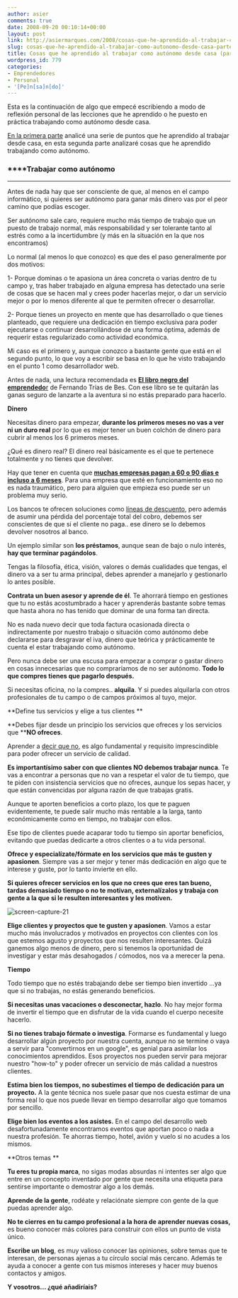 ```yaml
---
author: asier
comments: true
date: 2008-09-20 00:10:14+00:00
layout: post
link: http://asiermarques.com/2008/cosas-que-he-aprendido-al-trabajar-como-autonomo-desde-casa-parte-2-de-2/
slug: cosas-que-he-aprendido-al-trabajar-como-autonomo-desde-casa-parte-2-de-2
title: Cosas que he aprendido al trabajar como autónomo desde casa (parte 2 de 2)
wordpress_id: 779
categories:
- Emprendedores
- Personal
- '[Pe]n[sa]n[do]'
---
```


Esta es la continuación de algo que empecé escribiendo a modo de reflexión personal de las lecciones que he aprendido o he puesto en práctica trabajando como autónomo desde casa.

[En la primera parte](http://asiermarques.com/2008/09/12/cosas-que-he-aprendido-al-trabajar-como-autonomo-desde-casa-parte-1-de-2/) analicé una serie de puntos que he aprendido al trabajar desde casa, en esta segunda parte analizaré cosas que he aprendido trabajando como autónomo.


### ****Trabajar como autónomo
****


Antes de nada hay que ser consciente de que, al menos en el campo informático, si quieres ser autónomo para ganar más dinero vas por el peor camino que podías escoger.

Ser autónomo sale caro, requiere mucho más tiempo de trabajo que un puesto de trabajo normal, más responsabilidad y ser tolerante tanto al estrés como a la incertidumbre (y más en la situación en la que nos encontramos)

Lo normal (al menos lo que conozco) es que des el paso generalmente por dos motivos:

1- Porque dominas o te apasiona un área concreta o varias dentro de tu campo y, tras haber trabajado en alguna empresa has detectado una serie de cosas que se hacen mal y crees poder hacerlas mejor, o dar un servicio mejor o por lo menos diferente al que te permiten ofrecer o desarrollar.

2- Porque tienes un proyecto en mente que has desarrollado o que tienes planteado, que requiere una dedicación en tiempo exclusiva para poder ejecutarse o continuar desarrollándose de una forma óptima, además de requerir estas regularizado como actividad económica.

Mi caso es el primero y, aunque conozco a bastante gente que está en el segundo punto, lo que voy a escribir se basa en lo que he visto trabajando en el punto 1 como desarrollador web.

Antes de nada, una lectura recomendada es [**El libro negro del emprendedo**r](http://www.casadellibro.com/libro-el-libro-negro-del-emprendedor/2900001178147) de Fernando Trías de Bes. Con ese libro se te quitarán las ganas seguro de lanzarte a la aventura si no estás preparado para hacerlo.

**Dinero**

Necesitas dinero para empezar, **durante los primeros meses no vas a ver ni un duro real** por lo que es mejor tener un buen colchón de dinero para cubrir al menos los 6 primeros meses.

¿Qué es dinero real? El dinero real básicamente es el que te pertenece totalmente y no tienes que devolver.

Hay que tener en cuenta que **[muchas empresas pagan a 60 o 90 días e incluso a 6 meses](http://snwop.com/2007/07/02/pagos-y-cobros-a-30-60-90-dias/)**. Para una empresa que esté en funcionamiento eso no es nada traumático, pero para alguien que empieza eso puede ser un problema muy serio.

Los bancos te ofrecen soluciones como [líneas de descuento](http://es.wikipedia.org/wiki/L%C3%ADnea_de_descuento), pero además de asumir una pérdida del porcentaje total del cobro, debemos ser conscientes de que si el cliente no paga.. ese dinero se lo debemos devolver nosotros al banco.

Un ejemplo similar son **los préstamos**, aunque sean de bajo o nulo interés, **hay que terminar pagándolos**.

Tengas la filosofía, ética, visión, valores o demás cualidades que tengas, el dinero va a ser tu arma principal, debes aprender a manejarlo y gestionarlo lo antes posible.

**Contrata un buen asesor y aprende de él**. Te ahorrará tiempo en gestiones que tu no estás acostumbrado a hacer y aprenderás bastante sobre temas que hasta ahora no has tenido que dominar de una forma tan directa.

No es nada nuevo decir que toda factura ocasionada directa o indirectamente por nuestro trabajo o situación como autónomo debe declararse para desgravar el iva, dinero que teórica y prácticamente te cuenta el estar trabajando como autónomo.

Pero nunca debe ser una escusa para empezar a comprar o gastar dinero en cosas innecesarias que no compraríamos de no ser autónomo. **Todo lo que compres tienes que pagarlo después.**

Si necesitas oficina, no la compres.. **alquila**. Y si puedes alquilarla con otros profesionales de tu campo o de campos próximos al tuyo, mejor.

**Define tus servicios y elige a tus clientes
**

**Debes fijar desde un principio los servicios que ofreces y los servicios que ****NO ofreces**.

Aprender a [decir que no](http://snwop.com/2007/11/23/aprender-a-decir-no/), es algo fundamental y requisito imprescindible para poder ofrecer un servicio de calidad.

**Es importantísimo saber con que clientes NO debemos trabajar nunca**. Te vas a encontrar a personas que no van a respetar el valor de tu tiempo, que te piden con insistencia servicios que no ofreces, aunque los sepas hacer, y que están convencidas por alguna razón de que trabajas gratis.

Aunque te aporten beneficios a corto plazo, los que te paguen evidentemente, te puede salir mucho más rentable a la larga, tanto económicamente como en tiempo, no trabajar con ellos.

Ese tipo de clientes puede acaparar todo tu tiempo sin aportar beneficios, evitando que puedas dedicarte a otros clientes o a tu vida personal.

**Ofrece y especialízate/fórmate en los servicios que más te gusten y apasionen**. Siempre vas a ser mejor y tener más dedicación en algo que te interese y guste, por lo tanto invierte en ello.

**Si quieres ofrecer servicios en los que no crees que eres tan bueno, tardas demasiado tiempo o no te motivan, externalízalos y trabaja con gente a la que si le resulten interesantes y les motiven.**


![screen-capture-21](http://farm4.static.flickr.com/3082/2871615392_2316a18cb2.jpg)



**Elige clientes y proyectos que te gusten y apasionen**. Vamos a estar mucho más involucrados y motivados en proyectos con clientes con los que estemos agusto y proyectos que nos resulten interesantes. Quizá ganemos algo menos de dinero, pero si tenemos la oportunidad de investigar y estar más desahogados / cómodos, nos va a merecer la pena.

**Tiempo**

Todo tiempo que no estés trabajando debe ser tiempo bien invertido ...ya que si no trabajas, no estás generando beneficios.

**Si necesitas unas vacaciones o desconectar, hazlo**. No hay mejor forma de invertir el tiempo que en disfrutar de la vida cuando el cuerpo necesite hacerlo.

**Si no tienes trabajo fórmate o investiga**. Formarse es fundamental y luego desarrollar algún proyecto por nuestra cuenta, aunque no se termine o vaya a servir para "convertirnos en un google", es genial para asimilar los conocimientos aprendidos. Esos proyectos nos pueden servir para mejorar nuestro "how-to" y poder ofrecer un servicio de más calidad a nuestros clientes.

**Estima bien los tiempos, no subestimes el tiempo de dedicación para un proyecto.** A la gente técnica nos suele pasar que nos cuesta estimar de una forma real lo que nos puede llevar en tiempo desarrollar algo que tomamos por sencillo.

**Elige bien los eventos a los asistes.** En el campo del desarrollo web desafortunadamente encontramos eventos que aportan poco o nada a nuestra profesión. Te ahorras tiempo, hotel, avión y vuelo si no acudes a los mismos.

**Otros temas
**

**Tu eres tu propia marca**, no sigas modas absurdas ni intentes ser algo que entre en un concepto inventado por gente que necesita una etiqueta para sentirse importante o demostrar algo a los demás.

**Aprende de la gente**, rodéate y relaciónate siempre con gente de la que puedas aprender algo.

**No te cierres en tu campo profesional a la hora de aprender nuevas cosas,** es bueno conocer más colores para construir con ellos un punto de vista único.

**Escribe un blog**, es muy valioso conocer las opiniones, sobre temas que te interesan, de personas ajenas a tu círculo social más cercano. Además te ayuda a conocer a gente con tus mismos intereses y hacer muy buenos contactos y amigos.

**Y vosotros... ¿qué añadiríais?**
